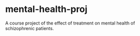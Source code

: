# mental-health-proj
A course project of the effect of treatment on mental health of schizophrenic patients.
